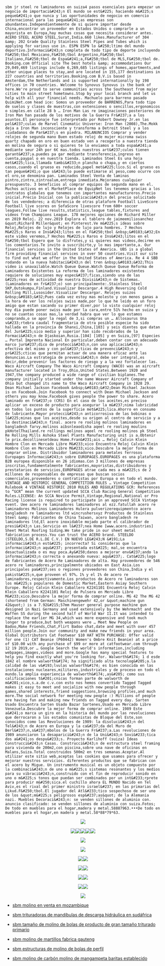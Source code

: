 
```
sbm jr steel re laminadores en suiza4 pasos esenciales para empezar un negocio de importaci&#243;n El mundo se est&#225; haciendo m&#225;s peque&#241;o que nunca y las oportunidades de negocio en comercio internacional para las peque&#241;as empresas son abundantes.Independientemente de si quiere importar desde China,encontrar un proveedor en Estados Unidos o comprarle a un mayorista en Europa,hay muchas cosas que necesita considerar antes. ACERO STEEL ACERO STEEL,Surat,India.660 likes.Manufacturer of 304 &amp; 202 Grade Quality Stainless Steel Pipes and Tubes which is applying for various use in. ESPN ESPN lo &#250;ltimo del mundo deportivo.Informaci&#243;n completa de todo tipo de deporte incluyendo F&#250;tbol Mexicano,F&#250;tbol Argentino,F&#250;tbol Italiano,F&#250;tbol de Espa&#241;a,F&#250;tbol de MLS,F&#250;tbol de. Booking.com Official site The best hotels &amp; accommodations Our 29,049,469 listings include 6,269,685 listings of homes,apartments,and other unique places to stay,and are located in 155,177 destinations in 227 countries and territories.Booking.com B.V.is based in Amsterdam,the Netherlands and is supported internationally by 198 offices in 70 countries. Welcome to Synovus Synovus is the bank of here.We're proud to serve communities across the Southeast from major cities to main street hometowns.Stop by your local branch and let us help with all your financial needs. Machuelo para barreno pasado QuimiNet.com head ice: Somos un proveedor de BARRENOS,Para todo tipo de suelos y clases de muestras,con extensiones o sencillos,ergonomicos o simples.en calle 28 b … Iron Man Las re imaginaciones posteriores de Iron Man han pasado de los motivos de la Guerra Fr&#237;a a los asuntos.El personaje fue interpretado por Robert Downey Jr.en las pel&#237;culas de Marvel Cinematic Universe: Iron Man (2008),The.Mokk deja a Iron Man inconsciente y transforma a Detroit Steel y a los ciudadanos de Par&#237;s en piedra. MILANUNCIOS Comprar y vender relojes de segunda mano Buen estado reloj de mujer microma swiss quartz chapado en oro en buen estado ven a recogerlo a nuestra tienda en molina de segura o si quieres te lo enviamos a toda espa&#241;a mediante seur 24h por 6€ mas.todos nuestros art&#237;culos tienen garant&#237;a.puedes pa gar mediante transferencia,ingreso en cuenta,paypal o en nuestra tienda. Laminados Steel Es una hoja met&#225;lica,llamada tambi&#233;n plancha o chapa,y en ciertos casos,cuando el grueso es reducido,papel met&#225;lico.Si el grueso es tan peque&#241;o que s&#243;lo puede estimarse al peso,como ocurre con el oro,se denomina pan. Laminados Steel Venta de laminas pintro,zintro,zintroalum,entrega inmediata.Mejoramos cualquier presupuesto. 3 beneficios al comprar equipos de segunda mano en el. Muchos activos en el MarketPlace de EquipNet los tenemos gracias a los contratos globales que tenemos con importantes manufactureros.Precio inicial.Precio Inicial con la publicaci&#243;n del precio solicitado de los vendedores; a diferencia de otras plataform Football LiveScore Football live scores on SofaScore livescore from 600+ soccer leagues.Follow live results,statistics,league tables,fixtures and videos from Champions League. 178 mejores opciones de Richard Miller en 2019 Reloj. 22 nov.2019 Explora el tablero de jaimeemiliosanchez &quot;Richard Miller&quot; en Pinterest.Ve m&#225;s ideas sobre Reloj,Relojes de lujo y Relojes de lujo para hombres. 7 Hechos M&#225;s Raros e Ins&#243;litos en el F&#250;tbol &nbsp;&#0183;&#32;En este video veremos,7 Hechos M&#225;s Raros e Ins&#243;litos en el F&#250;tbol Espero que lo disfrutes,y si quieres mas videos,decirme en los comentarios.Te invito a suscribirte,y lo mas importante,a. Our financial services in the United States of America. UBS is a global firm providing financial services in over 50 countries.Visit our site to find out what we offer in the United States of America. Re 4 4 SBB rodando en la nueva habitaci&#243;n del tren &nbsp;&#0183;&#32;This video is unavailable.Watch Queue Queue.Watch Queue Queue Reforma de Laminadores Existentes La reforma de los laminadores existentes requiere de soluciones muy espec&#237;ficas,siendo una de las &#225;reas de actividad de nuestra Divisi&#243;n de Sistemas.(Laminadores en fr&#237;o) son principalmente:.Stainless Steel SKP,Outokumpu,Finland.Visualizar Descargar.4 High Reversing Cold Rolling Mill,Lusosider.Visualizar Descargar. Relojes suizos &nbsp;&#0183;&#32;Pues cada vez estoy mas molesto y con menos ganas a la hora de ver los relojes swiss made,por lo que he leido en un foro amigo que estan sacando su primer diver,por lo visto cualquier reloj hoy dia puede poner swiss made por la cara,entre 51% hecho en suiza y no se cuantas cosas mas,la verdad habra que ver lo que estamos comprando,o se apor la regal de 3,si compras un … Allosaurus Una v&#233;rtebra caudal fragmentaria de otra posible especie ha sido hallada en la provincia de Shanxi,China,[103] y seis dientes que datan del Jur&#225;sico medio y superior han sido recobrados de la Formaci&#243;n de Djaskoian,Rusia.[104] [105] y en Suiza,[97] Especies … Portal Imprenta Nacional En particular,deben contar con un adecuado marco jur&#237;dico de protecci&#243;n,con una aplicaci&#243;n efectiva del mismo y con pol&#237;ticas de prevenci&#243;n y pr&#225;cticas que permitan actuar de una manera eficaz ante las denuncias.La estrategia de prevenci&#243;n debe ser integral,es decir,debe prevenir los factores de riesgo y a la vez fortalecer las. Waco Aircraft Company The Waco Aircraft Company (WACO) was an aircraft manufacturer located in Troy,Ohio,United States.Between 1920 and 1947,the company produced a wide range of civilian biplanes.The company initially started under the name Weaver Aircraft Company of Ohio but changed its name to the Waco Aircraft Company in 1928 29. Dean Michael Jackson Facebook &nbsp;&#0183;&#32;Dean Michael Jackson is on Facebook.Join Facebook to connect with Dean Michael Jackson and others you may know.Facebook gives people the power to share. Acero laminado en fr&#237;o (CRS) En el caso de los aceites,es preciso aplicar un exceso de producto para asegurar la m&#237;nima lubricidad en todos los puntos de la superficie met&#225;lica.Ahorro en consumo de lubricante.Mayor protecci&#243;n anticorrosiva de las bobinas o l&#225;minas que los aceites,desde su origen al centro de servicio y a la destinaci&#243;n final. acero re rooling molinos laminadores en bangladesh farvy.molinos aibsnleaodisha aqeel re rooling moulins pkHotelThailand.re rollings molinos aqeel re rooling molinos pk Steel Re Rolling Mills Ashoka Steel Plants Manufacturing unit is a.Obtenir le prix.decollinesetdeau Home.Fran&#231;ais … Reloj Calvin Klein Hombre Clon en Mercado Libre M&#233;xico Encuentra Reloj Calvin Klein Hombre Clon en Mercado Libre M&#233;xico.Descubre la mejor forma de comprar online. Distribuidor laminadores para metales ferrosos Europages Informaci&#243;n sobre EUROPAGES.EUROPAGES es una plataforma B2B europea disponible en 26 idiomas.Con 3 millones de empresas inscritas,fundamentalmente fabricantes,mayoristas,distribuidores y prestatarios de servicios,EUROPAGES atrae cada mes a m&#225;s de 2 millones de responsables de empresas que buscan socios comerciales,proveedores o contratistas por Europa o en todo el mundo. VINTAGE AND HISTORIC GENERAL COMPETITION RULES … Vintage Competition Rulebook 4 VINTAGE HISTORIC 2010 RULES AND REGULATIONS GCR: References to “GCR” mean the current updated SCCA Club Racing General Competition Rules.LICENSE: An SCCA Novice Permit,Vintage,Regional,National or Pro Racing license is required to participate in an approved SCCA Vintage event. Uee acero re laminadores laminadores al ezz.fatullah acero re laminadores Molinos Laminadores Hulera pulverizerequipmentco acero bangladesh re laminadores ltd wincrushersxyz Productos de Stainless Steel &amp; Fabricantes de China Taiwan, acero bangladesh re laminadores ltd,El acero inoxidable mojado parte el calibrador de presi&#243;n Las.Servicio en l&#237;nea Home [www.acero.industries] Sheet Metal Roofing Siding.We take pride in our sheet metal fabrication process.You can trust the ACERO brand. STEELDO (STEELDO,S.DE R.L.DE C.V.) EN NUEVO LE&#243;N &#191;La informaci&#243;n est&#225; incorrecta? Si consideras que la informaci&#243;n aqu&#237; presentada est&#225; mal,se encuentra desactualizada o es muy poca.Ay&#250;danos a mejorar env&#237;ando la informaci&#243;n correcta o anexando nueva: aqu&#237;. Cat&#225;logo de fabricantes de Acero Re Laminadores de alta. Hay proveedores de 546 acero re laminadores,principalmente ubicados en East Asia.Los principales pa&#237;ses o regiones proveedores son China,India y el pakist&#225;n,que proveen el 97%，1% y el 1% de acero re laminadores,respectivamente.Los productos de Acero re laminadores son los m&#225;s populares de Domestic Market,Eastern Asiay Southern Europe. Reloj Calvin Klein Caballero K2241101 Encuentra Reloj Calvin Klein Caballero K2241101 Reloj de Pulsera en Mercado Libre M&#233;xico.Descubre la mejor forma de comprar online. MG 42 The MG 42 (shortened from German: Maschinengewehr 42,or &quot;machine gun 42&quot;) is a 7.92&#215;57mm Mauser general purpose machine gun designed in Nazi Germany and used extensively by the Wehrmacht and the Waffen SS during the second half of World War II.It was intended to replace the earlier MG 34,which was more expensive and took much longer to produce,but both weapons were … Meet New People on Badoo,Make Friends,Chat,Flirt Badoo chat,date and meet with over 457 million people.Join our community and make new friends in your area. Global Distributors Cat Footwear $10 HAT WITH PURCHASE: Offer valid for one (1) CAT Beanie (P60442) Women's Ombre Knit Beanie) at a price of $10.00 with any purchase of $99 or more at catfootwear.com through 12 19 2019,or … Google Search the world's information,including webpages,images,videos and more.Google has many special features to help you find exactly what you're looking for. Walworth&#174; 1 d esde 1842 el nombre walworth&#174; ha significado alta tecnolog&#205;a.la calidad de las v&#193;lvulas walworth&#174; es bien conocida en las instalaciones nucleares,militares,industriales y de proceso en todo el mundo.la amplia experiencia de walworth&#174;,as&#205; como sus calificaciones t&#201;cnicas forman parte de walworth de m&#201;xico,s.a.de c.v.con esto nos hemos convertido Tagged Tagged makes it easy to meet and socialize with new people through games,shared interests,friend suggestions,browsing profiles,and much more.The social network for meeting new people :) Millions of people are having fun and making new friends on Tagged every day. Sarten Usado Encuentra Sarten Usado Bazar Sartenes,Usado en Mercado Libre Venezuela.Descubre la mejor forma de comprar online. 1989 Este a&#241;o marca un giro en la historia del mundo por las revoluciones que derrocaron a los estados comunistas de Bloque del Este,son conocidos como las Revoluciones de 1989: la disoluci&#243;n del Tel&#243;n de Acero en Europa y la ca&#237;da del Muro de Berl&#237;n,s&#237;mbolos de la Guerra Fr&#237;a.Las revoluciones de 1989 anunciaron la desaparici&#243;n de la Uni&#243;n Sovi&#233;tica dos a&#241;os despu&#233;s. Proyecto Karlihoff (suiza) Ideas Construcci&#243;n Casas. Construcci&#243;n de estructura steel framing para vivienda de 200m2,con piscina,sobre una nave de oficinas en Malans,Suiza.Total construidos 500m2 en tres semanas.Aceptar.Al utilizar este sitio web,aceptas las cookies que usamos para ofrecer y mejorar nuestros servicios. diferentes productos que se fabrican con el acero by Migue. Un instrumento musical es un objeto compuesto por la combinaci&#243;n de uno o m&#225;s sistemas resonantes y los medios para su vibraci&#243;n,construido con el fin de reproducir sonido en uno o m&#225;s tonos que puedan ser combinados por un int&#233;rprete para producir m&#250;sica.el cuchillo ahora EL MUNDO Nacido en Tel Aviv,es el rival del primer ministro israel&#237; en las primarias del Likud.F&#250;tbol.El jugador del Atl&#233;tico sospechoso de ser uno de los &quot;m&#225;s peligrosos esp&#237;as&quot; de la Alemania nazi. Muebles Decoraci&#243;n: se venden sillones de aluminio con. anuncio clasificado: se venden sillones de aluminio con suiza.Fotos; De todo en muebles para el hogar,madera y metal.58887963.•••De todo en muebles para el hogar,en madera y metal.58*88*79*63. 
```

<div align="center">

<a href="https://es-crusher.shibang-china.com/github&k=sbm+jr+steel+re+laminadores+en+suiza"><img src="https://static.shibang-china.com/es/crusher/logo.jpg"></a>

<a href="https://es-crusher.shibang-china.com/github&k=sbm+jr+steel+re+laminadores+en+suiza"><img src="https://static.shibang-china.com/es/crusher/index.jpg"></a><a href="https://es-crusher.shibang-china.com/material.htmlgithub&k=sbm+jr+steel+re+laminadores+en+suiza"><img src="https://static.shibang-china.com/es/crusher/material.jpg"></a><a href="https://es-crusher.shibang-china.com/application.htmlgithub&k=sbm+jr+steel+re+laminadores+en+suiza"><img src="https://static.shibang-china.com/es/crusher/application.jpg"></a><a href="https://es-crusher.shibang-china.com/aboutus.htmlgithub&k=sbm+jr+steel+re+laminadores+en+suiza"><img src="https://static.shibang-china.com/es/crusher/aboutus.jpg"></a><a href="https://es-crusher.shibang-china.com/contact.htmlgithub&k=sbm+jr+steel+re+laminadores+en+suiza"><img src="https://static.shibang-china.com/es/crusher/contact.jpg"></a>

<a href="https://es-crusher.shibang-china.com/github&k=sbm+jr+steel+re+laminadores+en+suiza"><img src="https://static.shibang-china.com/es/crusher/banner.jpg"></a>

<a href="https://swt.shibang-china.com/github&k=sbm+jr+steel+re+laminadores+en+suiza"><img src="https://static.shibang-china.com/es/crusher/text.jpg"></a>

<a href="https://swt.shibang-china.com/github&k=sbm+jr+steel+re+laminadores+en+suiza"><img src="https://static.shibang-china.com/es/crusher/chat.jpg"></a><a href="https://es-crusher.shibang-china.com/contact.htmlgithub&k=sbm+jr+steel+re+laminadores+en+suiza"><img src="https://static.shibang-china.com/es/crusher/message.jpg"></a>

<a href="https://es-crusher.shibang-china.com/products/pe.htmlgithub&k=sbm+jr+steel+re+laminadores+en+suiza"><img src="https://static.shibang-china.com/es/crusher/pe.jpg"></a><a href="https://es-crusher.shibang-china.com/products/pf.htmlgithub&k=sbm+jr+steel+re+laminadores+en+suiza"><img src="https://static.shibang-china.com/es/crusher/pf.jpg"></a>

<a href="https://es-crusher.shibang-china.com/products/hpt.htmlgithub&k=sbm+jr+steel+re+laminadores+en+suiza"><img src="https://static.shibang-china.com/es/crusher/hpt.jpg"></a><a href="https://es-crusher.shibang-china.com/products/vsi.htmlgithub&k=sbm+jr+steel+re+laminadores+en+suiza"><img src="https://static.shibang-china.com/es/crusher/vsi.jpg"></a>

<a href="https://es-crusher.shibang-china.com/products/klv.htmlgithub&k=sbm+jr+steel+re+laminadores+en+suiza"><img src="https://static.shibang-china.com/es/crusher/klv.jpg"></a><a href="https://es-crusher.shibang-china.com/products/portable.htmlgithub&k=sbm+jr+steel+re+laminadores+en+suiza"><img src="https://static.shibang-china.com/es/crusher/portable.jpg"></a>

<a href="https://swt.shibang-china.com/github&k=sbm+jr+steel+re+laminadores+en+suiza"><img src="https://static.shibang-china.com/es/crusher/case.jpg"></a>

</div>


* [sbm molino en venta en mozambique](sbm%20molino%20en%20venta%20en%20mozambique.md)

* [sbm trituradoras de mandíbulas de descarga hidráulica en sudáfrica](sbm%20trituradoras%20de%20mand%C3%ADbulas%20de%20descarga%20hidr%C3%A1ulica%20en%20sud%C3%A1frica.md)

* [sbm tamaño de molino de bolas de producto de gran tamaño triturado primario](sbm%20tama%C3%B1o%20de%20molino%20de%20bolas%20de%20producto%20de%20gran%20tama%C3%B1o%20triturado%20primario.md)

* [sbm molino de martillos fabrica gauteng](sbm%20molino%20de%20martillos%20fabrica%20gauteng.md)

* [sbm estructuras de molino de bolas de perfil](sbm%20estructuras%20de%20molino%20de%20bolas%20de%20perfil.md)

* [sbm molino de carbón molino de mangampeta baritas establecido](sbm%20molino%20de%20carb%C3%B3n%20molino%20de%20mangampeta%20baritas%20establecido.md)